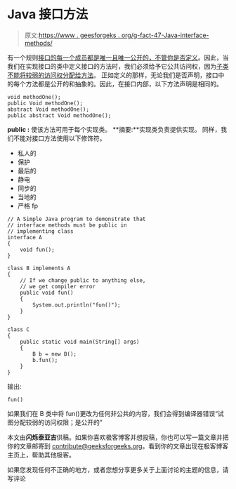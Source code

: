 # Java 接口方法

> 原文:[https://www . geesforgeks . org/g-fact-47-Java-interface-methods/](https://www.geeksforgeeks.org/g-fact-47-java-interface-methods/)

有一个规则[接口的每一个成员都是唯一且唯一公开的，不管你是否定义](https://www.geeksforgeeks.org/g-fact-73/)。因此，当我们在实现接口的类中定义接口的方法时，我们必须给予它公共访问权，因为[子类不能将较弱的访问权分配给方法](https://www.geeksforgeeks.org/g-fact-69/)。
正如定义的那样，无论我们是否声明，接口中的每个方法都是公开的和抽象的。因此，在接口内部，以下方法声明是相同的。

```
void methodOne();
public Void methodOne();
abstract Void methodOne();
public abstract Void methodOne();

```

**public :** 使该方法可用于每个实现类。
**摘要:**实现类负责提供实现。
同样，我们不能对接口方法使用以下修饰符。

*   私人的
*   保护
*   最后的
*   静电
*   同步的
*   当地的
*   严格 fp

```
// A Simple Java program to demonstrate that
// interface methods must be public in 
// implementing class
interface A
{
    void fun();
}

class B implements A
{ 
    // If we change public to anything else,
    // we get compiler error
    public void fun()
    {
        System.out.println("fun()");
    }
}

class C
{
    public static void main(String[] args)
    {
        B b = new B();
        b.fun();
    }
}
```

输出:

```
fun()
```

如果我们在 B 类中将 fun()更改为任何非公共的内容，我们会得到编译器错误“试图分配较弱的访问权限；是公开的”

本文由**闪烁泰亚吉**供稿。如果你喜欢极客博客并想投稿，你也可以写一篇文章并把你的文章邮寄到 contribute@geeksforgeeks.org。看到你的文章出现在极客博客主页上，帮助其他极客。

如果您发现任何不正确的地方，或者您想分享更多关于上面讨论的主题的信息，请写评论